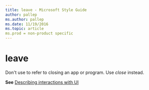 ```yaml
---
title: leave - Microsoft Style Guide
author: pallep
ms.author: pallep
ms.date: 11/19/2016
ms.topic: article
ms.prod = non-product specific
---
```


# leave

Don't use to refer to closing an app or program. Use *close* instead. 

**See** [Describing interactions with UI](/style-guide/procedures-instructions/describing-interactions-with-ui)
